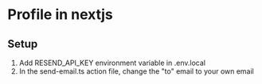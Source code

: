 

# Profile in nextjs

## Setup

1. Add RESEND_API_KEY environment variable in .env.local
2. In the send-email.ts action file, change the "to" email to your own email
